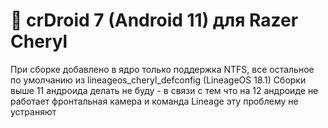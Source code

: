 # :paw_prints: crDroid 7 (Android 11) для Razer Cheryl
При сборке добавлено в ядро только поддержка NTFS, все остальное по умолчанию из lineageos_cheryl_defconfig (LineageOS 18.1)
Сборки выше 11 андроида делать не буду - в связи с тем что на 12 андроиде не работает фронтальная камера и команда Lineage эту проблему не устраняют
